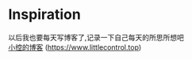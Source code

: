 # Inspiration

以后我也要每天写博客了,记录一下自己每天的所思所想吧  
[小控的博客](https://www.littlecontrol.top)
(<https://www.littlecontrol.top>)